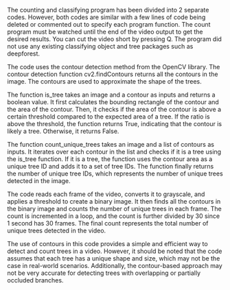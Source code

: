 The counting and classifying program has been divided into 2 separate codes. However, both codes are similar with a few lines of code being deleted or commented out to specify each program function. The count program must be watched until the end of the video output to get the desired results. You can cut the video short by pressing Q. The program did not use any existing classifying object and tree packages such as deepforest. 

The code uses the contour detection method from the OpenCV library. The contour detection function cv2.findContours returns all the contours in the image. The contours are used to approximate the shape of the trees.

The function is_tree takes an image and a contour as inputs and returns a boolean value. It first calculates the bounding rectangle of the contour and the area of the contour. Then, it checks if the area of the contour is above a certain threshold compared to the expected area of a tree. If the ratio is above the threshold, the function returns True, indicating that the contour is likely a tree. Otherwise, it returns False.

The function count_unique_trees takes an image and a list of contours as inputs. It iterates over each contour in the list and checks if it is a tree using the is_tree function. If it is a tree, the function uses the contour area as a unique tree ID and adds it to a set of tree IDs. The function finally returns the number of unique tree IDs, which represents the number of unique trees detected in the image.

The code reads each frame of the video, converts it to grayscale, and applies a threshold to create a binary image. It then finds all the contours in the binary image and counts the number of unique trees in each frame. The count is incremented in a loop, and the count is further divided by 30 since 1 second has 30 frames. The final count represents the total number of unique trees detected in the video.

The use of contours in this code provides a simple and efficient way to detect and count trees in a video. However, it should be noted that the code assumes that each tree has a unique shape and size, which may not be the case in real-world scenarios. Additionally, the contour-based approach may not be very accurate for detecting trees with overlapping or partially occluded branches.



